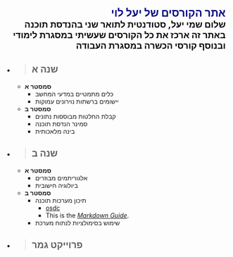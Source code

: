 <div dir="rtl" style="color:navy; font-size:24px; font-weight:bold">
אתר הקורסים של יעל לוי   
</div>
<div dir="rtl" style="color:black; font-size:20px; font-weight:bold">
שלום שמי יעל, סטודנטית לתואר שני בהנדסת תוכנה
</div>
<div dir="rtl" style="color:black; font-size:20px; font-weight:bold">
באתר זה ארכז את כל הקורסים שעשיתי במסגרת לימודי ובנוסף קורסי הכשרה במסגרת העבודה   
</div>

- > ## שנה א

    - **סמסטר א**
        - כלים מתמטיים במדעי המחשב
        - יישומים ברשתות נוירונים עמוקות 
    - **סמסטר ב**
        - קבלת החלטות מבוססות נתונים
        - סמינר הנדסת תוכנה
        - בינה מלאכותית

- > ## שנה ב

    - **סמסטר א**
        - אלגוריתמים מבוזרים
        - ביולוגיה חישובית
    - **סמסטר ב**
        - תיכון מערכות תוכנה
            - [osdc](https://osdc.code-maven.com/osdc-2023-03-azrieli/)
            - This is the *[Markdown Guide](https://www.markdownguide.org)*.
        - שימוש בסימולציות לנתוח מערכת 

- > ## פרוייקט גמר